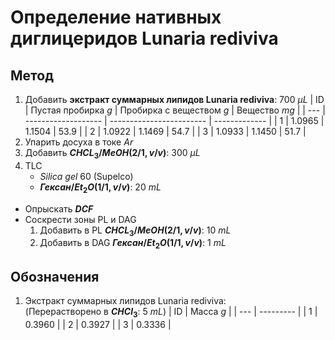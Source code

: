 # Определение нативных диглицеридов **Lunaria rediviva**

## Метод

1. Добавить **экстракт суммарных липидов Lunaria rediviva**: 700 ${\mu}L$
    | ID  | Пустая пробирка $g$ | Пробирка с веществом $g$ | Вещество $mg$ |
    | --- | ------------------- | ------------------------ | ------------- |
    | 1   | 1.0965              | 1.1504                   | 53.9          |
    | 2   | 1.0922              | 1.1469                   | 54.7          |
    | 3   | 1.0933              | 1.1450                   | 51.7          |
2. Упарить досуха в токе $Ar$
3. Добавить **$CHCL_3/MeOH (2/1, v/v)$**: 300 ${\mu}L$
4. TLC
    * $Silica\ gel\ 60$ (Supelco)
    * **$Гексан/Et_2O (1/1, v/v)$**: 20 $mL$
* Опрыскать **$DCF$**
* Соскрести зоны PL и DAG
    1. Добавить в PL **$CHCL_3/MeOH (2/1, v/v)$**: 10 $mL$
    2. Добавить в DAG **$Гексан/Et_2O (1/1, v/v)$**: 1 $mL$

## Обозначения

1. Экстракт суммарных липидов Lunaria rediviva:  
   (Перерастворено в **$CHCl_3$**: 5 $mL$)
   | ID  | Масса $g$ |
   | --- | --------- |
   | 1   | 0.3960    |
   | 2   | 0.3927    |
   | 3   | 0.3336    |
